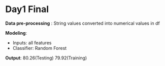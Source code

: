 # Day1 Final

**Data pre-processing** : String values converted into numerical values in df

**Modeling**:
  - Inputs: all features
  - Classifier: Random Forest

**Output**: 80.26(Testing) 	 	79.92(Training)
